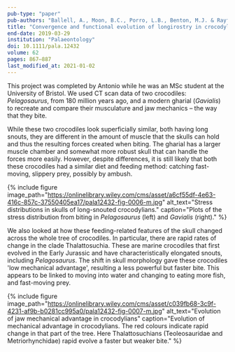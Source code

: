 ```yaml
---
pub-type: "paper"
pub-authors: "Ballell, A., Moon, B.C., Porro, L.B., Benton, M.J. & Rayfield, E.J."
title: "Convergence and functional evolution of longirostry in crocodylomorphs"
end-date: 2019-03-29
institution: "Palaeontology"
doi: 10.1111/pala.12432 
volume: 62
pages: 867–887
last_modified_at: 2021-01-02
---
```

This project was completed by Antonio while he was an MSc student at the
University of Bristol. We used CT scan data of two crocodiles: _Pelagosaurus_,
from 180 million years ago, and a modern gharial (_Gavialis_) to recreate and
compare their musculature and jaw mechanics – the way that they bite.

While these two crocodiles look superficially similar, both having long snouts,
they are different in the amount of muscle that the skulls can hold and thus the
resulting forces created when biting. The gharial has a larger muscle chamber
and somewhat more robust skull that can handle the forces more easily. However,
despite differences, it is still likely that both these crocodiles had a similar
diet and feeding method: catching fast-moving, slippery prey, possibly by
ambush.

{% include figure
    image_path="https://onlinelibrary.wiley.com/cms/asset/a6cf55df-4e63-416c-857c-37550405ea17/pala12432-fig-0006-m.jpg"
    alt_text="Stress distributions in skulls of long-snouted crocodylians."
    caption="Plots of the stress distribution from biting in _Pelagosaurus_
    (left) and _Gavialis_ (right)."
%}

We also looked at how these feeding-related features of the skull changed across
the whole tree of crocodiles. In particular, there are rapid rates of change in
the clade Thalattosuchia. These are marine crocodiles that first evolved in the
Early Jurassic and have characteristically elongated snouts, including
_Pelagosaurus_. The shift in skull morphology gave these crocodiles 'low
mechanical advantage', resulting a less powerful but faster bite. This appears
to be linked to moving into water and changing to eating more fish, and
fast-moving prey.

{% include figure
    image_path="https://onlinelibrary.wiley.com/cms/asset/c039fb68-3c9f-4231-af9b-b0281cc995a0/pala12432-fig-0007-m.jpg"
    alt_text="Evolution of jaw mechanical advantage in crocodylians"
    caption="Evolution of mechanical advantage in crocodylians. The red colours
    indicate rapid change in that part of the tree. Here Thalattosuchians
    (Teoleosauridae and Metriorhynchidae) rapid evolve a faster but weaker bite."
%}
